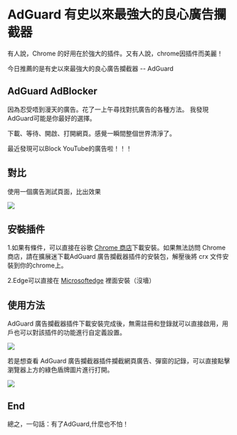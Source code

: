 # AdGuard 有史以來最強大的良心廣告攔截器

有人說，Chrome 的好用在於強大的插件。又有人說，chrome因插件而美麗！

今日推薦的是有史以來最強大的良心廣告攔截器 -- AdGuard

## AdGuard AdBlocker
因為忍受唔到漫天的廣告。花了一上午尋找對抗廣告的各種方法。 我發現AdGuard可能是你最好的選擇。

下載、等待、開啟、打開網頁。感覺一瞬間整個世界清淨了。

最近發現可以Block YouTube的廣告啦！！！

## 對比

使用一個廣告測試頁面，比出效果

<img src="https://s2.loli.net/2022/10/13/5sakXWnqRGu4tPm.png" > 

## 安裝插件

1.如果有條件，可以直接在谷歌 [Chrome 商店](https://chrome.google.com/webstore/detail/adguard-adblocker/bgnkhhnnamicmpeenaelnjfhikgbkllg)下載安裝。如果無法訪問 Chrome 商店，請在擴展迷下載AdGuard 廣告攔截器插件的安裝包，解壓後將 crx 文件安裝到你的chrome上。

2.Edge可以直接在 [Microsoftedge](https://microsoftedge.microsoft.com/addons/detail/adguard-%E5%BB%A3%E5%91%8A%E5%B0%81%E9%8E%96%E5%99%A8/pdffkfellgipmhklpdmokmckkkfcopbh?hl=zh-TW) 裡面安裝（沒墻）

## 使用方法

AdGuard 廣告攔截器插件下載安裝完成後，無需註冊和登錄就可以直接啟用，用戶也可以對該插件的功能進行自定義設置。

<img src="https://s2.loli.net/2022/10/13/p7iYVgXtkTQRzCs.png" > 

若是想查看 AdGuard 廣告攔截器插件攔截網頁廣告、彈窗的記錄，可以直接點擊瀏覽器上方的綠色盾牌圖片進行打開。

<img src="https://s2.loli.net/2022/10/13/2bghcdl49ZvkqRM.jpg" > 

## End

總之，一句話：有了AdGuard,什麼也不怕！